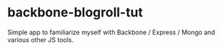 # backbone-blogroll-tut
Simple app to familiarize myself with Backbone / Express / Mongo and various other JS tools.
